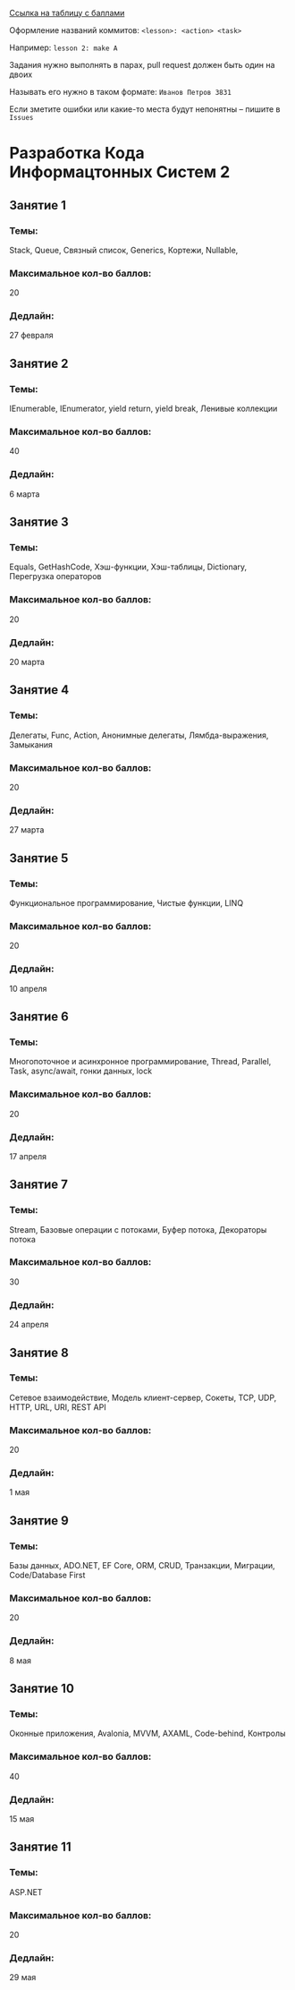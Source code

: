 [Ссылка на таблицу с баллами](https://docs.google.com/spreadsheets/d/13Y9ltoQjbEBExycbLLwomCm4XH_2bqPzbUZJqALQbzE)

Оформление названий коммитов: `<lesson>: <action> <task>`

Например: `lesson 2: make A`

Задания нужно выполнять в парах, pull request должен быть один на двоих

Называть его нужно в таком формате: `Иванов Петров 3831`

Если зметите ошибки или какие-то места будут непонятны – пишите в `Issues`

# Разработка Кода Информацтонных Систем 2

## Занятие 1

### Темы:

Stack, Queue, Связный список, Generics, Кортежи, Nullable,

### Максимальное кол-во баллов:

20

### Дедлайн:

27 февраля

## Занятие 2

### Темы:

IEnumerable, IEnumerator, yield return, yield break, Ленивые коллекции

### Максимальное кол-во баллов:

40

### Дедлайн:

6 марта

## Занятие 3

### Темы:

Equals, GetHashCode, Хэш-функции, Хэш-таблицы, Dictionary, Перегрузка операторов

### Максимальное кол-во баллов:

20

### Дедлайн:

20 марта

## Занятие 4

### Темы:

Делегаты, Func, Action, Анонимные делегаты, Лямбда-выражения, Замыкания

### Максимальное кол-во баллов:

20

### Дедлайн:

27 марта

## Занятие 5

### Темы:

Функциональное программирование, Чистые функции, LINQ

### Максимальное кол-во баллов:

20

### Дедлайн:

10 апреля

## Занятие 6

### Темы:

Многопоточное и асинхронное программирование, Thread, Parallel, Task, async/await, гонки данных, lock

### Максимальное кол-во баллов:

20

### Дедлайн:

17 апреля

## Занятие 7

### Темы:

Stream, Базовые операции с потоками, Буфер потока, Декораторы потока

### Максимальное кол-во баллов:

30

### Дедлайн:

24 апреля

## Занятие 8

### Темы:

Сетевое взаимодействие, Модель клиент-сервер, Сокеты, TCP, UDP, HTTP, URL, URI, REST API

### Максимальное кол-во баллов:

20

### Дедлайн:

1 мая

## Занятие 9

### Темы:

Базы данных, ADO.NET, EF Core, ORM, CRUD, Транзакции, Миграции, Code/Database First

### Максимальное кол-во баллов:

20

### Дедлайн:

8 мая

## Занятие 10

### Темы:

Оконные приложения, Avalonia, MVVM, AXAML, Code-behind, Контролы

### Максимальное кол-во баллов:

40

### Дедлайн:

15 мая

## Занятие 11

### Темы:

ASP.NET

### Максимальное кол-во баллов:

20

### Дедлайн:

29 мая
